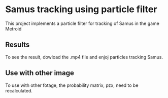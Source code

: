 # Samus tracking using particle filter

This project implements a particle filter for tracking of Samus in the game Metroid

## Results

To see the result, dowload the .mp4 file and enjoj particles tracking Samus.

## Use with other image
To use with other fotage, the probability matrix, pzx, need to be recalculated.
